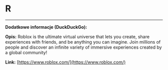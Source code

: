# R

---

**Dodatkowe informacje (DuckDuckGo):**

**Opis:** Roblox is the ultimate virtual universe that lets you create, share experiences with friends, and be anything you can imagine. Join millions of people and discover an infinite variety of immersive experiences created by a global community!

**Link:** [https://www.roblox.com/](https://www.roblox.com/)

